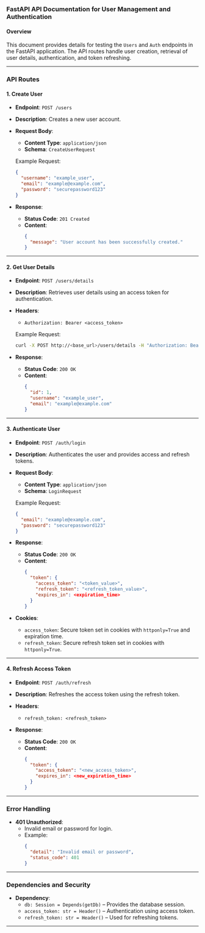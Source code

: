 

### FastAPI API Documentation for User Management and Authentication

#### Overview
This document provides details for testing the `Users` and `Auth` endpoints in the FastAPI application. The API routes handle user creation, retrieval of user details, authentication, and token refreshing.

---

### API Routes

#### 1. **Create User**
- **Endpoint**: `POST /users`
- **Description**: Creates a new user account.
- **Request Body**: 
  - **Content Type**: `application/json`
  - **Schema**: `CreateUserRequest`
  
  Example Request:
  ```json
  {
    "username": "example_user",
    "email": "example@example.com",
    "password": "securepassword123"
  }
  ```

- **Response**: 
  - **Status Code**: `201 Created`
  - **Content**: 
    ```json
    {
      "message": "User account has been successfully created."
    }
    ```

---

#### 2. **Get User Details**
- **Endpoint**: `POST /users/details`
- **Description**: Retrieves user details using an access token for authentication.
- **Headers**:
  - `Authorization: Bearer <access_token>`
  
  Example Request:
  ```bash
  curl -X POST http://<base_url>/users/details -H "Authorization: Bearer <access_token>"
  ```

- **Response**:
  - **Status Code**: `200 OK`
  - **Content**:
    ```json
    {
      "id": 1,
      "username": "example_user",
      "email": "example@example.com"
    }
    ```

---

#### 3. **Authenticate User**
- **Endpoint**: `POST /auth/login`
- **Description**: Authenticates the user and provides access and refresh tokens.
- **Request Body**: 
  - **Content Type**: `application/json`
  - **Schema**: `LoginRequest`
  
  Example Request:
  ```json
  {
    "email": "example@example.com",
    "password": "securepassword123"
  }
  ```

- **Response**: 
  - **Status Code**: `200 OK`
  - **Content**: 
    ```json
    {
      "token": {
        "access_token": "<token_value>",
        "refresh_token": "<refresh_token_value>",
        "expires_in": <expiration_time>
      }
    }
    ```

- **Cookies**:
  - `access_token`: Secure token set in cookies with `httponly=True` and expiration time.
  - `refresh_token`: Secure refresh token set in cookies with `httponly=True`.

---

#### 4. **Refresh Access Token**
- **Endpoint**: `POST /auth/refresh`
- **Description**: Refreshes the access token using the refresh token.
- **Headers**:
  - `refresh_token: <refresh_token>`

- **Response**:
  - **Status Code**: `200 OK`
  - **Content**: 
    ```json
    {
      "token": {
        "access_token": "<new_access_token>",
        "expires_in": <new_expiration_time>
      }
    }
    ```

---

### Error Handling
- **401 Unauthorized**: 
  - Invalid email or password for login.
  - Example:
    ```json
    {
      "detail": "Invalid email or password",
      "status_code": 401
    }
    ```

---

### Dependencies and Security
- **Dependency**: 
  - `db: Session = Depends(getDb)` – Provides the database session.
  - `access_token: str = Header()` – Authentication using access token.
  - `refresh_token: str = Header()` – Used for refreshing tokens.

---


